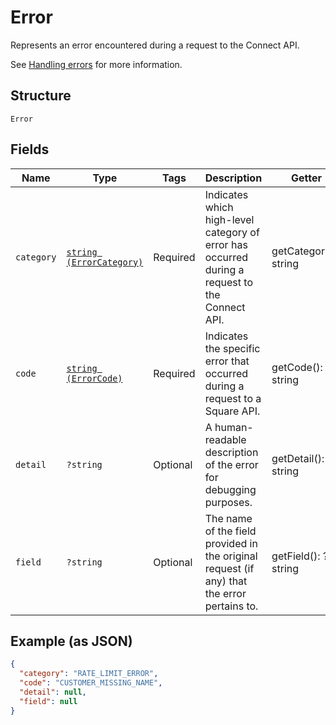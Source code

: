 
# Error

Represents an error encountered during a request to the Connect API.

See [Handling errors](https://developer.squareup.com/docs/build-basics/handling-errors) for more information.

## Structure

`Error`

## Fields

| Name | Type | Tags | Description | Getter | Setter |
|  --- | --- | --- | --- | --- | --- |
| `category` | [`string (ErrorCategory)`](../../doc/models/error-category.md) | Required | Indicates which high-level category of error has occurred during a<br>request to the Connect API. | getCategory(): string | setCategory(string category): void |
| `code` | [`string (ErrorCode)`](../../doc/models/error-code.md) | Required | Indicates the specific error that occurred during a request to a<br>Square API. | getCode(): string | setCode(string code): void |
| `detail` | `?string` | Optional | A human-readable description of the error for debugging purposes. | getDetail(): ?string | setDetail(?string detail): void |
| `field` | `?string` | Optional | The name of the field provided in the original request (if any) that<br>the error pertains to. | getField(): ?string | setField(?string field): void |

## Example (as JSON)

```json
{
  "category": "RATE_LIMIT_ERROR",
  "code": "CUSTOMER_MISSING_NAME",
  "detail": null,
  "field": null
}
```


